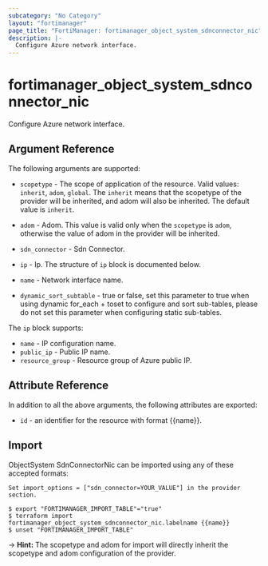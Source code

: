 ```yaml
---
subcategory: "No Category"
layout: "fortimanager"
page_title: "FortiManager: fortimanager_object_system_sdnconnector_nic"
description: |-
  Configure Azure network interface.
---
```


# fortimanager_object_system_sdnconnector_nic
Configure Azure network interface.

## Argument Reference


The following arguments are supported:

* `scopetype` - The scope of application of the resource. Valid values: `inherit`, `adom`, `global`. The `inherit` means that the scopetype of the provider will be inherited, and adom will also be inherited. The default value is `inherit`.
* `adom` - Adom. This value is valid only when the `scopetype` is `adom`, otherwise the value of adom in the provider will be inherited.
* `sdn_connector` - Sdn Connector.

* `ip` - Ip. The structure of `ip` block is documented below.
* `name` - Network interface name.
* `dynamic_sort_subtable` - true or false, set this parameter to true when using dynamic for_each + toset to configure and sort sub-tables, please do not set this parameter when configuring static sub-tables.

The `ip` block supports:

* `name` - IP configuration name.
* `public_ip` - Public IP name.
* `resource_group` - Resource group of Azure public IP.


## Attribute Reference

In addition to all the above arguments, the following attributes are exported:
* `id` - an identifier for the resource with format {{name}}.

## Import

ObjectSystem SdnConnectorNic can be imported using any of these accepted formats:
```
Set import_options = ["sdn_connector=YOUR_VALUE"] in the provider section.

$ export "FORTIMANAGER_IMPORT_TABLE"="true"
$ terraform import fortimanager_object_system_sdnconnector_nic.labelname {{name}}
$ unset "FORTIMANAGER_IMPORT_TABLE"
```
-> **Hint:** The scopetype and adom for import will directly inherit the scopetype and adom configuration of the provider.
